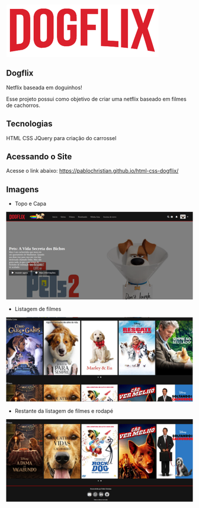 <img src="img/logo.png">

## Dogflix
Netflix baseada em doguinhos!

Esse projeto possui como objetivo de criar uma netflix baseado em filmes de cachorros.

## Tecnologias
HTML
CSS
JQuery para criação do carrossel

## Acessando o Site
Acesse o link abaixo:
https://pablochristian.github.io/html-css-dogflix/

## Imagens

- Topo e Capa
<img src="docs/prints/print1.png">

- Listagem de filmes
<img src="docs/prints/print2.png">

- Restante da listagem de filmes e rodapé
<img src="docs/prints/print3.png">

